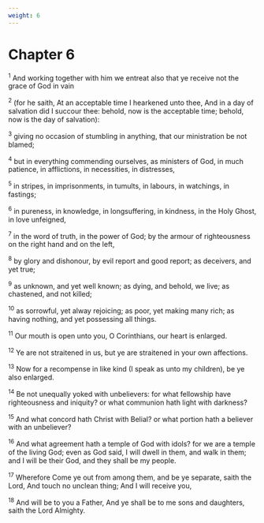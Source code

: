 ```yaml
---
weight: 6
---
```


# Chapter 6

<sup>1</sup> And working together with him we entreat also that ye receive not the grace of God in vain 

<sup>2</sup> (for he saith, At an acceptable time I hearkened unto thee, And in a day of salvation did I succour thee: behold, now is the acceptable time; behold, now is the day of salvation): 

<sup>3</sup> giving no occasion of stumbling in anything, that our ministration be not blamed; 

<sup>4</sup> but in everything commending ourselves, as ministers of God, in much patience, in afflictions, in necessities, in distresses, 

<sup>5</sup> in stripes, in imprisonments, in tumults, in labours, in watchings, in fastings; 

<sup>6</sup> in pureness, in knowledge, in longsuffering, in kindness, in the Holy Ghost, in love unfeigned, 

<sup>7</sup> in the word of truth, in the power of God; by the armour of righteousness on the right hand and on the left, 

<sup>8</sup> by glory and dishonour, by evil report and good report; as deceivers, and yet true; 

<sup>9</sup> as unknown, and yet well known; as dying, and behold, we live; as chastened, and not killed; 

<sup>10</sup> as sorrowful, yet alway rejoicing; as poor, yet making many rich; as having nothing, and yet possessing all things. 

<sup>11</sup> Our mouth is open unto you, O Corinthians, our heart is enlarged. 

<sup>12</sup> Ye are not straitened in us, but ye are straitened in your own affections. 

<sup>13</sup> Now for a recompense in like kind (I speak as unto my children), be ye also enlarged. 

<sup>14</sup> Be not unequally yoked with unbelievers: for what fellowship have righteousness and iniquity? or what communion hath light with darkness? 

<sup>15</sup> And what concord hath Christ with Belial? or what portion hath a believer with an unbeliever? 

<sup>16</sup> And what agreement hath a temple of God with idols? for we are a temple of the living God; even as God said, I will dwell in them, and walk in them; and I will be their God, and they shall be my people. 

<sup>17</sup> Wherefore Come ye out from among them, and be ye separate, saith the Lord, And touch no unclean thing; And I will receive you, 

<sup>18</sup> And will be to you a Father, And ye shall be to me sons and daughters, saith the Lord Almighty. 


